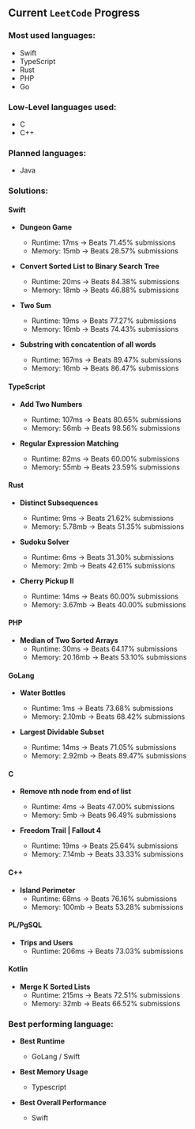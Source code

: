 ## Current `LeetCode` Progress

### Most used languages:

- Swift
- TypeScript
- Rust
- PHP
- Go

### Low-Level languages used:

- C
- C++

### Planned languages:

- Java

### Solutions:

#### Swift

- **Dungeon Game**
  - Runtime: 17ms -> Beats 71.45% submissions
  - Memory: 15mb -> Beats 28.57% submissions

- **Convert Sorted List to Binary Search Tree**
  - Runtime: 20ms -> Beats 84.38% submissions
  - Memory: 18mb -> Beats 46.88% submissions

- **Two Sum**
  - Runtime: 19ms -> Beats 77.27% submissions
  - Memory: 16mb -> Beats 74.43% submissions

- **Substring with concatention of all words**
  - Runtime: 167ms -> Beats 89.47% submissions
  - Memory: 16mb -> Beats 86.47% submissions

#### TypeScript

- **Add Two Numbers**
  - Runtime: 107ms -> Beats 80.65% submissions
  - Memory: 56mb -> Beats 98.56% submissions

- **Regular Expression Matching**
  - Runtime: 82ms -> Beats 60.00% submissions
  - Memory: 55mb -> Beats 23.59% submissions

#### Rust

- **Distinct Subsequences**
  - Runtime: 9ms -> Beats 21.62% submissions
  - Memory: 5.78mb -> Beats 51.35% submissions

- **Sudoku Solver**
  - Runtime: 6ms -> Beats 31.30% submissions
  - Memory: 2mb -> Beats 42.61% submissions

- **Cherry Pickup II**
  - Runtime: 14ms -> Beats 60.00% submissions
  - Memory: 3.67mb -> Beats 40.00% submissions

#### PHP

- **Median of Two Sorted Arrays**
  - Runtime: 30ms -> Beats 64.17% submissions
  - Memory: 20.16mb -> Beats 53.10% submissions

#### GoLang

- **Water Bottles**
  - Runtime: 1ms -> Beats 73.68% submissions
  - Memory: 2.10mb -> Beats 68.42% submissions

- **Largest Dividable Subset**
  - Runtime: 14ms -> Beats 71.05% submissions
  - Memory: 2.92mb -> Beats 89.47% submissions

#### C

- **Remove nth node from end of list**
  - Runtime: 4ms -> Beats 47.00% submissions
  - Memory: 5mb -> Beats 96.49% submissions

- **Freedom Trail | Fallout 4**
  - Runtime: 19ms -> Beats 25.64% submissions
  - Memory: 7.14mb -> Beats 33.33% submissions

#### C++

- **Island Perimeter**
  - Runtime: 68ms -> Beats 76.16% submissions
  - Memory: 100mb -> Beats 53.28% submissions

#### PL/PgSQL

- **Trips and Users**
  - Runtime: 206ms -> Beats 73.03% submissions

#### Kotlin

- **Merge K Sorted Lists**
  - Runtime: 215ms -> Beats 72.51% submissions
  - Memory: 32mb -> Beats 66.52% submissions


### Best performing language:

- **Best Runtime**
  - GoLang / Swift

- **Best Memory Usage**
  - Typescript

- **Best Overall Performance**
  - Swift



